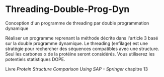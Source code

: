 # Threading-Double-Prog-Dyn
Conception d'un programme de threading par double programmation dynamique

Réaliser un programme reprenant la méthode décrite dans l'article 3 basé sur la double programme dynamique. Le threading (enfilage) est une stratégie pour rechercher des séquences compatibles avec une structure. Seul les carbones α de la protéine seront considérés. Vous utiliserez les potentiels statistiques DOPE.

Livre *Protein Structure Comparison Using SAP - Springer* chapitre 13
